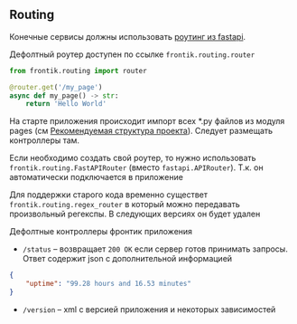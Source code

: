 ## Routing

Конечные сервисы должны использовать [роутинг из fastapi](https://fastapi.tiangolo.com/tutorial/bigger-applications/).

Дефолтный роутер доступен по ссылке `frontik.routing.router`
```python
from frontik.routing import router

@router.get('/my_page')
async def my_page() -> str:
    return 'Hello World'
```

На старте приложения происходит импорт всех *.py файлов из модуля pages (см [Рекомендуемая структура проекта](README.md)).
Следует размещать контроллеры там.

Если необходимо создать свой роутер, то нужно использовать `frontik.routing.FastAPIRouter` (вместо `fastapi.APIRouter`).
Т.к. он автоматически подключается в приложение

Для поддержки старого кода временно существет `frontik.routing.regex_router` в который можно передавать произвольный регекспы.
В следующих версиях он будет удален

Дефолтные контроллеры фронтик приложения
* `/status` – возвращает `200 OK` если сервер готов принимать запросы. Ответ содержит json с дополнительной информацией
```json
{
    "uptime": "99.28 hours and 16.53 minutes"
}
```
* `/version` – xml с версией приложения и некоторых зависимостей
